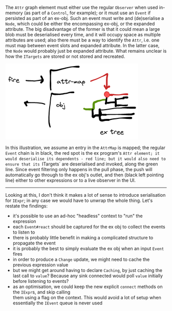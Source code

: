 The `Attr` graph element must either use the regular `Observer` when used in-memory (as part of a `Control`, for
example); or it must use an `Event` if persisted as part of an ex-obj. Such an event must write and (de)serialise
a `Node`, which could be either the encompassing ex-obj, or the expanded attribute. The big disadvantage of the
former is that it could mean a large blob must be deserialised every time, and it will occupy space as multiple
attributes are used; also there must be a way to identify the `Attr`, i.e. one must map between event slots and
expanded attribute. In the latter case, the `Node` would probably just be expanded attribute. What remains unclear
is how the `ITargets` are stored or not stored and recreated. 

![illustration](attr-fire-2021-12-27-1134.png)

In this illustration, we assume an entry in the `AttrMap` is mapped; the regular `Event` chain is in black,
the red spot is the ex program's `Attr element; it would deserialise its dependents - red line; but it would also
need to ensure that its `ITargets` are deserialised and invoked, along the green line. Since
event filtering only happens in the pull phase, the push will automatically go through to the
ex obj's outlet, and then (black left pointing line) either to other expressions or to a live
observer in the UI.

---

Looking at this, I don't think it makes a lot of sense to introduce serialisation for `IExpr`; in any case we
would have to unwrap the whole thing. Let's restate the findings:

- it's possible to use an ad-hoc "headless" context to "run" the expression
- each `Event#react` should be captured for the ex obj to collect the events to listen to
- there is probably little benefit in making a complicated structure to propagate the event
- it is probably the best to simply evaluate the ex obj when an input `Event` fires
- in order to produce a `Change` update, we might need to cache the previous expression value
- but we might get around having to declare `Caching`, by just caching the last call to `value`?
  Because any sink connected would poll `value` initially before listening to events?
- as an optimisation, we could keep the new explicit `connect` methods on the `IExpr`s, and skip calling  
  them using a flag on the context. This would avoid a lot of setup when essentially the `IEvent` queue
  is never used
